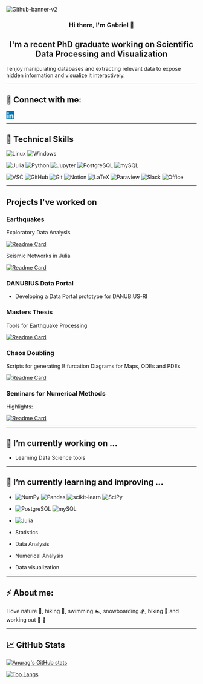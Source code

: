 <p align=”center”>

![Github-banner-v2](https://user-images.githubusercontent.com/72228598/188440174-6c2caf8c-9b43-415a-acf0-2f0dbd7c2d9d.png)

</p>


<h3 align="center">Hi there, I'm Gabriel 👋</h3>

<h2 align="center">I'm a recent PhD graduate working on Scientific Data Processing and Visualization</h2>

<p>
I enjoy manipulating databases and extracting relevant data to expose hidden information and visualize it interactively.
</p>

---
## 🤝 Connect with me:

<a href="https://www.linkedin.com/in/gabriel-pana-72a37a24b/"><img align="left" src="https://raw.githubusercontent.com/gabipana7/gabipana7/main/images/linkedin.svg" alt="gabipana7 | LinkedIn" width="21px"/></a> 
<br/>


---
## :briefcase: Technical Skills

![Linux](https://img.shields.io/badge/OS-Linux-FCC624?style=plastic&logo=linux&logoColor=FCC624)
![Windows](https://img.shields.io/badge/OS-Windows-0078D6?style=plastic&logo=windows&logoColor=0078D6)



![Julia](https://img.shields.io/badge/logo-Julia-blue?style=plastic&logo=julia&logoColor=white)
![Python](https://img.shields.io/badge/Code-Python-blue?style=plastic&logo=python)
![Jupyter](https://img.shields.io/badge/Code-Jupyter-orange?style=plastic&logo=Jupyter)
![PostgreSQL](https://img.shields.io/badge/Code-PostgreSQL-informational?style=plastic&logo=PostgreSQL&color=336791)
![mySQL](https://img.shields.io/badge/Code-mySQL-005C84?style=plastic&logo=mysql&logoColor=white)



<!-- ![](https://img.shields.io/badge/PostgreSQL-316192?style=for-the-badge&logo=postgresql&logoColor=white)
![](https://img.shields.io/badge/Python-3776AB?style=for-the-badge&logo=python&logoColor=white) -->





![VSC](https://img.shields.io/badge/Tool-Visual_Studio-5C2D91?style=plastic&logo=visual%20studio&logoColor=5C2D91)
![GitHub](https://img.shields.io/badge/Tool-GitHub-%23121011.svg?style=plastic&logo=github&logoColor=white)
![Git](https://img.shields.io/badge/Tool-GIT-E44C30?style=plastic&logo=git&logoColor=E44C30)
![Notion](https://img.shields.io/badge/Tool-Notion-000000?style=plastic&logo=notion&logoColor=white)
![LaTeX](https://img.shields.io/badge/Tool-Latex-%23008080.svg?style=plastic&logo=latex&logoColor=23008080)
![Paraview](https://img.shields.io/badge/Tool-Paraview-B1432?style=plastic&logo=Paraview&logoColor=white)
![Slack](https://img.shields.io/badge/Tool-Slack-4A154B?style=plastic&logo=slack&logoColor=4A154B)
![Office](https://img.shields.io/badge/Tool-Microsoft_Office-D83B01?style=plastic&logo=microsoft-office&logoColor=white)



<!-- FLAT STYLE:

![](https://img.shields.io/badge/Visual_Studio-5C2D91?style=for-the-badge&logo=visual%20studio&logoColor=white)
![GitHub](https://img.shields.io/badge/github-%23121011.svg?style=for-the-badge&logo=github&logoColor=white)
![](https://img.shields.io/badge/GIT-E44C30?style=for-the-badge&logo=git&logoColor=white)
![](https://img.shields.io/badge/Notion-000000?style=for-the-badge&logo=notion&logoColor=white)
![LaTeX](https://img.shields.io/badge/latex-%23008080.svg?style=for-the-badge&logo=latex&logoColor=white)
![](https://img.shields.io/badge/Paraview-B1432?style=for-the-badge&logo=Paraview&logoColor=white)
![Slack](https://img.shields.io/badge/Slack-4A154B?style=for-the-badge&logo=slack&logoColor=white) -->


<!-- ![](https://img.shields.io/badge/Tools-Git-informational?style=flat&logo=Git&color=F05032)
![](https://img.shields.io/badge/Tools-GitHub-informational?style=flat&logo=GitHub&color=181717) -->


---
## Projects I've worked on

### Earthquakes

Exploratory Data Analysis

[![Readme Card](https://github-readme-stats.vercel.app/api/pin/?username=gabipana7&repo=seismic-exploratory-data-analysis)](https://github.com/gabipana7/seismic-exploratory-data-analysis)

Seismic Networks in Julia

[![Readme Card](https://github-readme-stats.vercel.app/api/pin/?username=gabipana7&repo=seismic-networks-julia-dev)](https://github.com/gabipana7/seismic-networks-julia-dev)


### DANUBIUS Data Portal
- Developing a Data Portal prototype for DANUBIUS-RI


### Masters Thesis

Tools for Earthquake Processing

[![Readme Card](https://github-readme-stats.vercel.app/api/pin/?username=gabipana7&repo=seismicNetworks)](https://github.com/gabipana7/seismicNetworks)


### Chaos Doubling

Scripts for generating Bifurcation Diagrams for Maps, ODEs and PDEs

[![Readme Card](https://github-readme-stats.vercel.app/api/pin/?username=gabipana7&repo=ChaosDoubling)](https://github.com/gabipana7/ChaosDoubling)


### Seminars for Numerical Methods 

Highlights:

[![Readme Card](https://github-readme-stats.vercel.app/api/pin/?username=gabipana7&repo=numerical-methods)](https://github.com/gabipana7/numerical-methods)

---
## 🔭 I’m currently working on ...

- Learning Data Science tools



---
## 🌱 I’m currently learning and improving ...

- ![NumPy](https://img.shields.io/badge/Python-NumPy-4b73c9?style=plastic&logo=numpy&logoColor=4b73c9)
![Pandas](https://img.shields.io/badge/Python-pandas-150455?style=plastic&logo=pandas&logoColor=150455)
![scikit-learn](https://img.shields.io/badge/Python-scikit--learn-f09437?style=plastic&logo=scikit-learn&logoColor=f09437)
![SciPy](https://img.shields.io/badge/Python-SciPy-0051a1?style=plastic&logo=scipy&logoColor=0051a1)

- ![PostgreSQL](https://img.shields.io/badge/SQL-PostgreSQL-informational?style=plastic&logo=PostgreSQL&color=336791)
![mySQL](https://img.shields.io/badge/SQL-mySQL-005C84?style=plastic&logo=mysql&logoColor=white)

- ![Julia](https://img.shields.io/badge/Code-Julia-9558B2?style=plastic&logo=julia&logoColor=white)

- Statistics
- Data Analysis
- Numerical Analysis
- Data visualization  



---
## ⚡ About me: 
I love nature :evergreen_tree:, hiking :mount_fuji:, swimming :swimmer:, snowboarding :snowboarder:, biking :bicyclist: and working out :runner: :muscle:



---
## :chart_with_upwards_trend: GitHub Stats


[![Anurag's GitHub stats](https://github-readme-stats.vercel.app/api?username=gabipana7&show_icons=true&theme=dark)](https://github.com/anuraghazra/github-readme-stats)




[![Top Langs](https://github-readme-stats.vercel.app/api/top-langs/?username=gabipana7&layout=compact)](https://github.com/anuraghazra/github-readme-stats)



